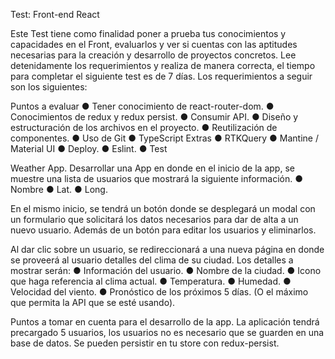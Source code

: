 
Test: Front-end React

Este Test tiene como finalidad poner a prueba tus conocimientos y capacidades en el
Front, evaluarlos y ver si cuentas con las aptitudes necesarias para la creación y desarrollo
de proyectos concretos.
Lee detenidamente los requerimientos y realiza de manera correcta, el tiempo para
completar el siguiente test es de 7 días.
Los requerimientos a seguir son los siguientes:

Puntos a evaluar
● Tener conocimiento de react-router-dom.
● Conocimientos de redux y redux persist.
● Consumir API.
● Diseño y estructuración de los archivos en el proyecto.
● Reutilización de componentes.
● Uso de Git
● TypeScript
Extras
● RTKQuery
● Mantine / Material UI
● Deploy.
● Eslint.
● Test

Weather App.
Desarrollar una App en donde en el inicio de la app, se muestre una lista de usuarios que mostrará
la siguiente información.
● Nombre
● Lat.
● Long.

En el mismo inicio, se tendrá un botón donde se desplegará un modal con un formulario que
solicitará los datos necesarios para dar de alta a un nuevo usuario. Además de un botón para editar
los usuarios y eliminarlos.

Al dar clic sobre un usuario, se redireccionará a una nueva página en donde se proveerá al usuario
detalles del clima de su ciudad. Los detalles a mostrar serán:
● Información del usuario.
● Nombre de la ciudad.
● Icono que haga referencia al clima actual.
● Temperatura.
● Humedad.
● Velocidad del viento.
● Pronóstico de los próximos 5 días. (O el máximo que permita la API que se esté usando).

Puntos a tomar en cuenta para el desarrollo de la app.
La aplicación tendrá precargado 5 usuarios, los usuarios no es necesario que se guarden en una
base de datos. Se pueden persistir en tu store con redux-persist.

